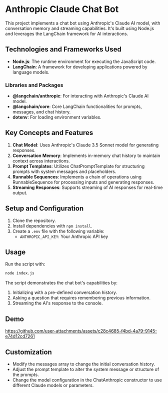# Anthropic Claude Chat Bot

This project implements a chat bot using Anthropic's Claude AI model, with conversation memory and streaming capabilities. It's built using Node.js and leverages the LangChain framework for AI interactions.

## Technologies and Frameworks Used

- **Node.js**: The runtime environment for executing the JavaScript code.
- **LangChain**: A framework for developing applications powered by language models.

### Libraries and Packages

- **@langchain/anthropic**: For interacting with Anthropic's Claude AI model.
- **@langchain/core**: Core LangChain functionalities for prompts, messages, and chat history.
- **dotenv**: For loading environment variables.

## Key Concepts and Features

1. **Chat Model**: Uses Anthropic's Claude 3.5 Sonnet model for generating responses.
2. **Conversation Memory**: Implements in-memory chat history to maintain context across interactions.
4. **Prompt Templates**: Utilizes ChatPromptTemplate for structuring prompts with system messages and placeholders.
5. **Runnable Sequences**: Implements a chain of operations using RunnableSequence for processing inputs and generating responses.
6. **Streaming Responses**: Supports streaming of AI responses for real-time output.

## Setup and Configuration

1. Clone the repository.
2. Install dependencies with `npm install`.
3. Create a `.env` file with the following variable:
   - `ANTHROPIC_API_KEY`: Your Anthropic API key

## Usage

Run the script with:

```bash
node index.js
```

The script demonstrates the chat bot's capabilities by:

1. Initializing with a pre-defined conversation history.
2. Asking a question that requires remembering previous information.
3. Streaming the AI's response to the console.

## Demo

https://github.com/user-attachments/assets/c28c4685-f4bd-4a79-9145-e74d12cd7261

## Customization

- Modify the messages array to change the initial conversation history.
- Adjust the prompt template to alter the system message or structure of the prompts.
- Change the model configuration in the ChatAnthropic constructor to use different Claude models or parameters.
